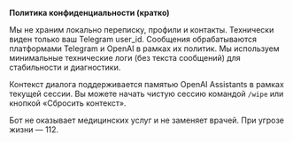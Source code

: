**Политика конфиденциальности (кратко)**

Мы не храним локально переписку, профили и контакты. Технически виден только ваш Telegram user_id.
Сообщения обрабатываются платформами Telegram и OpenAI в рамках их политик. Мы используем минимальные технические логи (без текста сообщений) для стабильности и диагностики.

Контекст диалога поддерживается памятью OpenAI Assistants в рамках текущей сессии.
Вы можете начать чистую сессию командой `/wipe` или кнопкой «Сбросить контекст».

Бот не оказывает медицинских услуг и не заменяет врачей. При угрозе жизни — 112.
